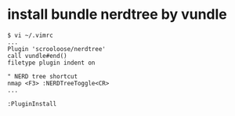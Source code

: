 # install bundle nerdtree by vundle
```{bash}
$ vi ~/.vimrc
...
Plugin 'scrooloose/nerdtree'
call vundle#end()
filetype plugin indent on

" NERD tree shortcut
nmap <F3> :NERDTreeToggle<CR>
...

:PluginInstall
```
